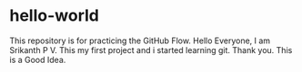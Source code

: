 # hello-world
This repository is for practicing the GitHub Flow.
Hello Everyone, I am Srikanth P V. This my  first project and i started learning git.
Thank you.
This is a Good Idea.
